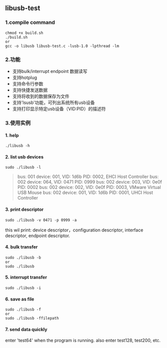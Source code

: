 ## libusb-test

### 1.compile command
```
chmod +x build.sh
./build.sh 
or
gcc -o libusb libusb-test.c -lusb-1.0 -lpthread -lm
```

### 2.功能
- 支持bulk/interrupt endpoint 数据读写
- 支持hotplug
- 支持命令行参数
- 支持快捷发送数据
- 支持将收到的数据保存为文件
- 支持'lsusb'功能，可列出系统所有usb设备
- 支持打印显示特定usb设备（VID:PID）的描述符

### 3.使用实例
#### 1. help
	./libusb -h
#### 2. list usb devices
	sudo ./libusb -l
>bus: 001 device: 001, VID: 1d6b PID: 0002, EHCI Host Controller
bus: 002 device: 064, VID: 0471 PID: 0999
bus: 002 device: 003, VID: 0e0f PID: 0002
bus: 002 device: 002, VID: 0e0f PID: 0003, VMware Virtual USB Mouse
bus: 002 device: 001, VID: 1d6b PID: 0001, UHCI Host Controller
#### 3. print descriptor
	sudo ./libusb -v 0471 -p 0999 -a
this wil print: device descriptor，configuration descriptor, interface descriptor, endpoint descriptor.
#### 4. bulk transfer
	sudo ./libusb -b
	or
	sudo ./libusb
#### 5. interrupt transfer
	sudo ./libusb -i
#### 6. save as file
	sudo ./libusb -f
	or 
	sudo ./libusb -ffilepath
#### 7. send data quickly
enter 'test64' when the program is running. 
also enter test128, test200, etc.

